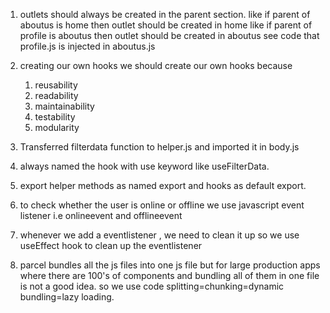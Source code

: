 1. outlets should always be created in the parent section.
 like if parent of aboutus is home then outlet should be created in home
 like if parent of profile is aboutus then outlet should be created in aboutus
 see code that profile.js is injected in aboutus.js

2. creating our own hooks
    we should create our own hooks because
    1. reusability
    2. readability
    3. maintainability
    4. testability
    5. modularity

3. Transferred filterdata function to helper.js and imported it in body.js

4. always named the hook with use keyword like useFilterData.

5. export helper methods as named export and hooks as default export.

6. to check whether the user is online or offline we use
    javascript event listener i.e onlineevent and offlineevent

7. whenever we add a eventlistener , we need to clean it up
    so we use useEffect hook to clean up the eventlistener

8. parcel bundles all the js files into one js file but for large production apps
    where there are 100's of components and bundling all of them in one file is not
    a good idea. so we use code splitting=chunking=dynamic bundling=lazy loading.